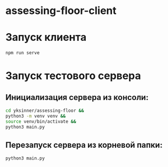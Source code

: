# assessing-floor-client

# Запуск клиента
```
npm run serve
```

# Запуск тестового сервера

## Инициализация сервера из консоли:

```bash
cd yksinner/assessing-floor && 
python3 -m venv venv && 
source venv/bin/activate &&
python3 main.py
```

## Перезапуск сервера из корневой папки:

```bash
python3 main.py
```

